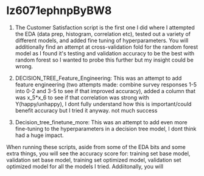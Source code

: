 # lz6071ephnpByBW8

1. The Customer Satisfaction script is the first one I did where I attempted the EDA (data prep, histogram, correlation etc), tested out a variety of different models, and added fine tuning of hyperparameters. You will additionally find an attempt at cross-validation fold for the random forest model as I found it's testing and validation accuracy to be the best with random forest so I wanted to probe this further but my insight could be wrong.

2. DECISION_TREE_Feature_Engineering: This was an attempt to add feature engineering (two attempts made: combine survey responses 1-5 into 0-2 and 3-5 to see if that improved accuracy), added a column that was x_5*x_6 to see if that correlation was strong with Y(happy/unhappy), I dont fully understand how this is important/could benefit accuracy but I tried it anyway. not much success

3. Decision_tree_finetune_more: This was an attempt to add even more fine-tuning to the hyperparameters in a decision tree model, I dont think had a huge impact.

When running these scripts, aside from some of the EDA bits and some extra things, you will see the accuracy score for: training set base model, validation set base model,  training set optimized model, validation set optimized model for all the models I tried. Addiitonally, you will 
